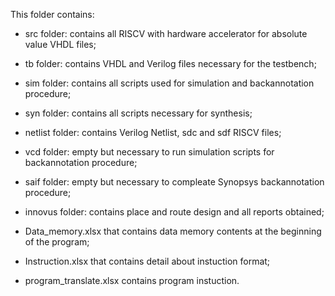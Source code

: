 This folder contains:

- src folder: contains all RISCV with hardware accelerator for absolute value VHDL files;

- tb folder: contains VHDL and Verilog files necessary for the testbench;
  
- sim folder: contains all scripts used for simulation and backannotation procedure;

- syn folder: contains all scripts necessary for synthesis;

- netlist folder: contains Verilog Netlist, sdc and sdf RISCV files;

- vcd folder: empty but necessary to run simulation scripts for backannotation procedure;

- saif folder: empty but necessary to compleate Synopsys backannotation procedure;

- innovus folder: contains place and route design and all reports obtained;

- Data_memory.xlsx that contains data memory contents at the beginning of the program;

- Instruction.xlsx that contains detail about instuction format;

- program_translate.xlsx contains program instuction.